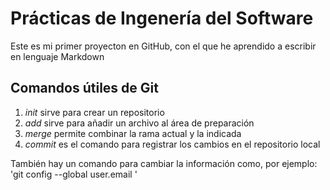 # Prácticas de Ingenería del Software
Este es mi primer proyecton en GitHub, con el que he aprendido a escribir en lenguaje Markdown
## Comandos útiles de Git
1. *init* sirve para crear un repositorio
2. *add* sirve para añadir un archivo al área de preparación
3. *merge* permite combinar la rama actual y la indicada
4. *commit* es el comando para registrar los cambios en el repositorio local

También hay un comando para cambiar la información como, por ejemplo:
'git config --global user.email <email>'
  
